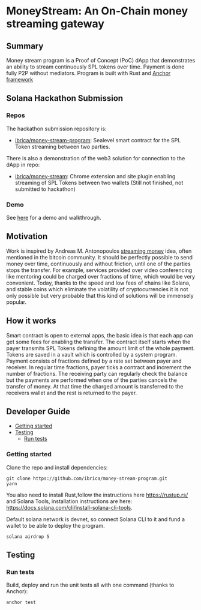 # MoneyStream: An On-Chain money streaming gateway

## Summary
 Money stream program is a Proof of Concept (PoC) dApp that demonstrates an ability to stream continuously SPL tokens over time. Payment is done fully P2P without mediators. Program is built with Rust and [Anchor framework](https://github.com/project-serum/anchor)

## Solana Hackathon Submission

### Repos

The hackathon submission repository is:

- [ibrica/money-stream-program](https://github.com/ibrica/money-stream-program/): Sealevel smart contract for the SPL Token streaming between two parties.

There is also a demonstration of the web3 solution for connection to the dApp in repo:  
- [ibrica/money-stream](https://github.com/https://github.com/ibrica/money-stream-program/): Chrome extension and site plugin enabling streaming of SPL Tokens between two wallets (Still not finished, not submitted to hackathon)

### Demo

See [here](https://www.youtube.com/watch?v=YXE9aAuJTCA) for a demo and walkthrough.


## Motivation
Work is inspired by Andreas M. Antonopoulos [streaming money](https://www.youtube.com/watch?v=l235ydAx5oQ) idea, often mentioned in the bitcoin community. It should be perfectly possible to send money over time, continuously and without friction, until one of the parties stops the transfer. For example, services provided over video conferencing like mentoring could be charged over fractions of time, which would be very convenient. Today, thanks to the speed and low fees of chains like Solana, and stable coins which eliminate the volatility of cryptocurrencies it is not only possible but very probable that this kind of solutions will be immensely popular.

## How it works
Smart contract is open to external apps, the basic idea is that each app can get some fees for enabling the transfer.
The contract itself starts when the payer transmits SPL Tokens defining the amount limit of the whole payment. Tokens are saved in a vault which is controlled by a system program. Payment consists of fractions defined by a rate set between payer and receiver. In regular time fractions, payer ticks a contract and increment the number of fractions. The receiving party can regularly check the balance but the payments are performed when one of the parties cancels the transfer of money. At that time the charged amount is transferred to the receivers wallet and the rest is returned to the payer.


## Developer Guide

- [Getting started](#getting-started)
- [Testing](#testing)
  * [Run tests](#run-tests)


### Getting started

Clone the repo and install dependencies:

    git clone https://github.com/ibrica/money-stream-program.git
    yarn

You also need to install Rust,follow the instructions here https://rustup.rs/ and Solana Tools, installation instructions are here: https://docs.solana.com/cli/install-solana-cli-tools.

Default solana network is devnet, so connect Solana CLI to it and fund a wallet to be able to deploy the program.

    solana airdrop 5
    
## Testing

### Run tests

Build, deploy and run the unit tests all with one command (thanks to Anchor):

    anchor test
    

